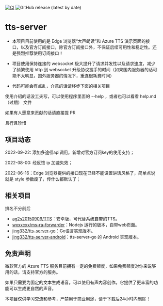 [//]: # (![MIT]&#40;https://img.shields.io/badge/license-MIT-green&#41;)
[![CI](https://github.com/litcc/tts-server/actions/workflows/rust.yml/badge.svg)](https://github.com/litcc/tts-server/actions/workflows/rust.yml)
![GitHub release (latest by date)](https://img.shields.io/github/downloads/litcc/tts-server/latest/total)




# tts-server

- 本项目目前使用的是 Edge 浏览器“大声朗读”和 Azure TTS 演示页面的接口，以及官方订阅接口，除官方订阅接口外，不保证后续可用性和稳定性。还是强烈推荐使用订阅接口！

- 项目使用保持连接的 websocket 极大提升了请求并发性以及请求速度，减少了频繁使用 http 到 websocket 升级协议握手的时间（如果国内服务器的话可能不太明显，国外服务器的情况下，重连很耗费时间）


- 代码可能会有点乱，介意的话请移步下面的相关项目



使用介绍的话没工夫写，可以使用程序里面的 --help ，或者也可以看看 help.md（过期） 文件


如果有人愿意来贡献的话请直接提 PR


且行且珍惜


## 项目动态

2022-09-22: 添加多途径api调用，新增对官方订阅key的使用支持；

2022-08-00: 经反馈 ip 加速失效；

2022-06-16：Edge 浏览器提供的接口现在已经不能设置讲话风格了，简单点说就是 style 参数废了，传什么都默认了；



## 相关项目
排名不分前后
- [ag2s20150909/TTS](https://github.com/ag2s20150909/TTS)：安卓版，可代替系统自带的TTS。
- [wxxxcxx/ms-ra-forwarder](https://github.com/wxxxcxx/ms-ra-forwarder)：Nodejs 运行的版本，自带web页面。
- [jing332/tts-server-go](https://github.com/jing332/tts-server-go)：Go语言实现版本。
- [jing332/tts-server-android](https://github.com/jing332/tts-server-android)：tts-server-go 的 Android 实现版本。



## 免责声明

微软官方的 Azure TTS 服务目前拥有一定的免费额度，如果免费额度对你来说够用的话，请支持官方的服务。

如果只需要为固定的文本生成语音，可以使用有声内容创作。它提供了更丰富的功能可以生成更自然的声音。

本项目仅供学习交流和参考，严禁用于商业用途，请于下载后24小时内删除！